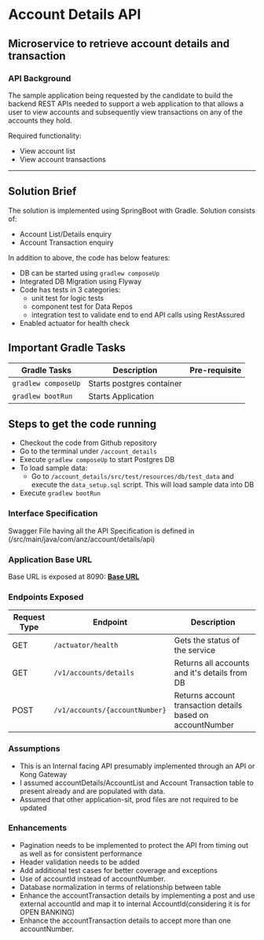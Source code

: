 # Account Details API

## Microservice to retrieve account details and transaction

### API Background

The sample application being requested by the candidate to build the backend REST APIs
needed to support a web application to that allows a user to view accounts and
subsequently view transactions on any of the accounts they hold.

Required functionality:
* View account list
* View account transactions

---

## Solution Brief

The solution is implemented using SpringBoot with Gradle. Solution consists of:

* Account List/Details enquiry
* Account Transaction enquiry

In addition to above, the code has below features:

* DB can be started using `gradlew composeUp`
* Integrated DB Migration using Flyway
* Code has tests in 3 categories:
  * unit test for logic tests 
  * component test for Data Repos
  * integration test to validate end to end API calls using RestAssured
* Enabled actuator for health check

## Important Gradle Tasks

| Gradle Tasks | Description | Pre-requisite |
| ------------ | ----------- | ------------- |
| `gradlew composeUp` | Starts postgres container | |
| `gradlew bootRun`| Starts Application|


## Steps to get the code running

* Checkout the code from Github repository
* Go to the terminal under `/account_details`
* Execute `gradlew composeUp` to start Postgres DB
* To load sample data:
  * Go to `/account_details/src/test/resources/db/test_data` and execute the `data_setup.sql` script. This will
    load sample data into DB
* Execute `gradlew bootRun`

### Interface Specification

Swagger File having all the API Specification is defined in (/src/main/java/com/anz/account/details/api)

### Application Base URL

Base URL is exposed at 8090: **[Base URL](http://localhost:8090/account-details)**

### Endpoints Exposed

| Request Type | Endpoint | Description |
  | ------------ | -------- | ----------- |
| GET | `/actuator/health` | Gets the status of the service |
| GET | `/v1/accounts/details` | Returns all accounts and it's details from DB |
| POST | `/v1/accounts/{accountNumber}` | Returns account transaction details based on accountNumber |

### Assumptions

* This is an Internal facing API presumably implemented through an API or Kong Gateway
* I assumed accountDetails/AccountList and Account Transaction table to present already and are populated with data.
* Assumed that other application-sit, prod files are not required to be updated

### Enhancements

* Pagination needs to be implemented to protect the API from timing out as well as for consistent performance
* Header validation needs to be added
* Add additional test cases for better coverage and exceptions
* Use of accountId instead of accountNumber. 
* Database normalization in terms of relationship between table
* Enhance the accountTransaction details by implementing a post and use external accountId and map it to internal AccountId(considering it is for OPEN BANKING)
* Enhance the  accountTransaction details to accept more than one accountNumber.
